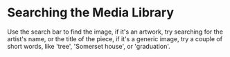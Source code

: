 ---
---
# Searching the Media Library

Use the search bar to find the image, if it's an artwork, try searching for the artist's name, or the title of the piece, if it's a generic image, try a couple of short words, like 'tree', 'Somerset house', or 'graduation'.